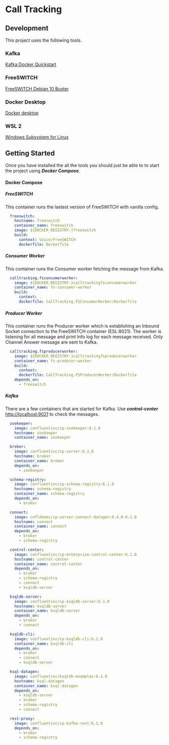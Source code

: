 # Call Tracking

## Development
This project uses the following tools.
### Kafka
[Kafka Docker Quickstart](https://docs.confluent.io/platform/current/quickstart/ce-docker-quickstart.html)
### FreeSWITCH
[FreeSWITCH Debian 10 Buster](https://freeswitch.org/confluence/display/FREESWITCH/Debian+10+Buster)
### Docker Desktop
[Docker desktop](https://www.docker.com/products/docker-desktop)
### WSL 2
[Windows Subsystem for Linux](https://docs.microsoft.com/en-us/windows/wsl/install-win10)


## Getting Started
Once you have installed the all the tools you should just be able to to start the project using ***Docker Compose***.

#### Docker Compose

##### FreeSWITCH
This container runs the lastest version of FreeSWITCH with vanilla config.
```yml
  freeswitch:
    hostname: freeswitch
    container_name: freeswitch
    image: ${DOCKER_REGISTRY-}freeswitch
    build:
      context: Voice/FreeSWITCH
      dockerfile: Dockerfile
```

##### Consumer Worker
This container runs the Consumer worker fetching the message from Kafka.
```yml
  calltracking.fsconsumerworker:
    image: ${DOCKER_REGISTRY-}calltrackingfsconsumerworker
    container_name: fs-consumer-worker
    build:
      context: .
      dockerfile: CallTracking.FSConsumerWorker/Dockerfile
```

##### Producer Worker
This container runs the Producer worker which is establishing an Inbound Socket connection to the FreeSWITCH container (ESL:8021).
The worker is listening for all message and print Info log for each message received.
Only Channel Answer message are sent to Kafka.
```yml
  calltracking.fsproducerworker:
    image: ${DOCKER_REGISTRY-}calltrackingfsproducerworker
    container_name: fs-producer-worker
    build:
      context: .
      dockerfile: CallTracking.FSProducerWorker/Dockerfile
    depends_on:
      - freeswitch
```

##### Kafka
There are a few containers that are started for Kafka. Use ***control-center*** [http://localhost:9021](http://localhost:9021) to check the messages.
```yml
  zookeeper:
    image: confluentinc/cp-zookeeper:6.1.0
    hostname: zookeeper
    container_name: zookeeper

  broker:
    image: confluentinc/cp-server:6.1.0
    hostname: broker
    container_name: broker
    depends_on:
      - zookeeper

  schema-registry:
    image: confluentinc/cp-schema-registry:6.1.0
    hostname: schema-registry
    container_name: schema-registry
    depends_on:
      - broker

  connect:
    image: cnfldemos/cp-server-connect-datagen:0.4.0-6.1.0
    hostname: connect
    container_name: connect
    depends_on:
      - broker
      - schema-registry

  control-center:
    image: confluentinc/cp-enterprise-control-center:6.1.0
    hostname: control-center
    container_name: control-center
    depends_on:
      - broker
      - schema-registry
      - connect
      - ksqldb-server

  ksqldb-server:
    image: confluentinc/cp-ksqldb-server:6.1.0
    hostname: ksqldb-server
    container_name: ksqldb-server
    depends_on:
      - broker
      - connect

  ksqldb-cli:
    image: confluentinc/cp-ksqldb-cli:6.1.0
    container_name: ksqldb-cli
    depends_on:
      - broker
      - connect
      - ksqldb-server

  ksql-datagen:
    image: confluentinc/ksqldb-examples:6.1.0
    hostname: ksql-datagen
    container_name: ksql-datagen
    depends_on:
      - ksqldb-server
      - broker
      - schema-registry
      - connect

  rest-proxy:
    image: confluentinc/cp-kafka-rest:6.1.0
    depends_on:
      - broker
      - schema-registry
```